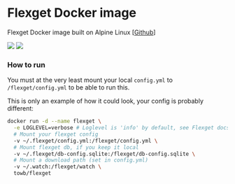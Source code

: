 # Flexget Docker image
Flexget Docker image built on Alpine Linux [[Github](https://github.com/bwot/docker-flexget)]

[![](https://images.microbadger.com/badges/image/towb/flexget.svg)](http://microbadger.com/images/towb/flexget "Get your own image badge on microbadger.com") [![](https://images.microbadger.com/badges/version/towb/flexget.svg)](http://microbadger.com/images/towb/flexget "Get your own version badge on microbadger.com")

### How to run
You must at the very least mount your local `config.yml` to `/flexget/config.yml` to be able to run this.

This is only an example of how it could look, your config is probably different:
```bash
docker run -d --name flexget \
  -e LOGLEVEL=verbose # Loglevel is 'info' by default, see Flexget docs for other values
  # Mount your flexget config
  -v ~/.flexget/config.yml:/flexget/config.yml \
  # Mount flexget db, if you keep it local
  -v ~/.flexget/db-config.sqlite:/flexget/db-config.sqlite \
  # Mount a download path (set in config.yml)
  -v ~/.watch:/flexget/watch \
  towb/flexget
```
